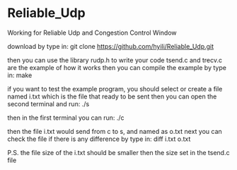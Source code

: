 # Reliable_Udp
Working for Reliable Udp and Congestion Control Window


download by type in:
git clone https://github.com/hyili/Reliable_Udp.git

then you can use the library rudp.h to write your code
tsend.c and trecv.c are the example of how it works
then you can compile the example by type in:
make

if you want to test the example program, you should select or create a file named i.txt which is the file that ready to be sent
then you can open the second terminal and run:
./s

then in the first terminal you can run:
./c

then the file i.txt would send from c to s, and named as o.txt
next you can check the file if there is any difference by type in:
diff i.txt o.txt


P.S. the file size of the i.txt should be smaller then the size set in the tsend.c file
